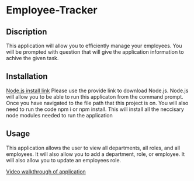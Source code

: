 # Employee-Tracker

## Discription

This application will allow you to efficiently manage your employees. You will be prompted with question that will give the application information to achive the given task.

## Installation

<a href='https://nodejs.org/en/'>Node.js install link</a> 
Please use the provide link to download Node.js. Node.js will allow you to be able to run this applicaton from the command prompt. Once you have navigated to the file path that this project is on. You will also need to run the code npm i or npm install. This will install all the neccisary node modules needed to run the application 

## Usage 

This application allows the user to view all departments, all roles, and all employees. It will also allow you to add a department, role, or employee. It will also allow you to update an employees role. 



<a href='https://app.screencastify.com/v3/watch/ZBF7euYUxFAjdn70sdwF'>Video walkthrough of application</a>

